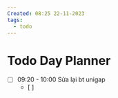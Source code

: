 ```yaml
---
Created: 08:25 22-11-2023
tags:
  - todo
---
```


# Todo Day Planner

- [ ] 09:20 - 10:00  Sửa lại bt unigap
	- [ ] 